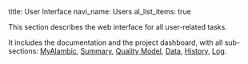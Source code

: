 title: User Interface
navi_name: Users
al_list_items: true

This section describes the web interface for all user-related tasks.

It includes the documentation and the project dashboard, with all sub-sections: [MyAlambic](/Documentation/Users/MyAlambic.html), [Summary](/Documentation/Users/Dashboard.html), [Quality Model](/Documentation/Users/QualityModel.html), [Data](/Documentation/Users/Data.html), [History](/Documentation/Users/History.html), [Log](/Documentation/Users/Log.html).

<br />
<br />
<br />
<br />
<br /><br /><br /><br />
